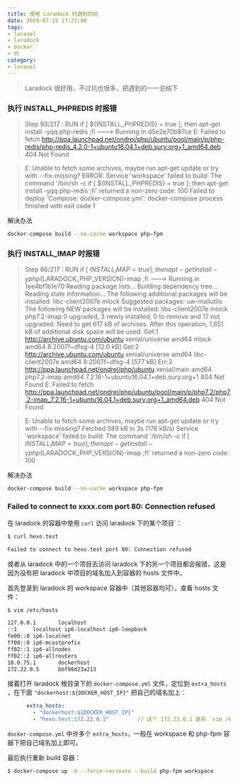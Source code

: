 ```yaml
---
title: 使用 Laradock 时遇到的坑
date: 2019-07-15 17:27:08
tags:
- laravel
- laradock
- docker
- 坑
category:
- laravel
---
```


> Laradock 很好用，不过坑也很多，把遇到的一一总结下
<!-- more -->


### 执行 INSTALL_PHPREDIS 时报错

> Step 93/217 : RUN if [ ${INSTALL_PHPREDIS} = true ]; then apt-get install -yqq php-redis ;fi
  ---> Running in d5e2e70b87ce
  E: Failed to fetch http://ppa.launchpad.net/ondrej/php/ubuntu/pool/main/p/php-redis/php-redis_4.2.0-1+ubuntu16.04.1+deb.sury.org+1_amd64.deb 404 Not Found
  
> E: Unable to fetch some archives, maybe run apt-get update or try with --fix-missing?
  ERROR: Service 'workspace' failed to build: The command '/bin/sh -c if [
  ${INSTALL_PHPREDIS} = true ]; then apt-get install -yqq php-redis ;fi' returned a non-zero code: 100
  Failed to deploy 'Compose: docker-compose.yml': docker-compose process finished with exit code 1

解决办法

```bash
docker-compose build --no-cache workspace php-fpm
```

### 执行 INSTALL_IMAP 时报错

> Step 66/217 : RUN if [ ${INSTALL_IMAP} = true ]; then     apt-get install -y php${LARADOCK_PHP_VERSION}-imap ;fi
   ---> Running in 1ee4bf1b1e70
  Reading package lists...
  Building dependency tree...
  Reading state information...
  The following additional packages will be installed:
    libc-client2007e mlock
  Suggested packages:
    uw-mailutils
  The following NEW packages will be installed:
    libc-client2007e mlock php7.2-imap
  0 upgraded, 3 newly installed, 0 to remove and 17 not upgraded.
  Need to get 617 kB of archives.
  After this operation, 1,651 kB of additional disk space will be used.
  Get:1 http://archive.ubuntu.com/ubuntu xenial/universe amd64 mlock amd64 8:2007f~dfsg-4 [12.0 kB]
  Get:2 http://archive.ubuntu.com/ubuntu xenial/universe amd64 libc-client2007e amd64 8:2007f~dfsg-4 [577 kB]
  Err:3 http://ppa.launchpad.net/ondrej/php/ubuntu xenial/main amd64 php7.2-imap amd64 7.2.16-1+ubuntu16.04.1+deb.sury.org+1
    404  Not Found
  E: Failed to fetch http://ppa.launchpad.net/ondrej/php/ubuntu/pool/main/p/php7.2/php7.2-imap_7.2.16-1+ubuntu16.04.1+deb.sury.org+1_amd64.deb  404  Not Found
  
>  E: Unable to fetch some archives, maybe run apt-get update or try with --fix-missing?
  Fetched 589 kB in 3s (176 kB/s)
  Service 'workspace' failed to build: The command '/bin/sh -c if [ ${INSTALL_IMAP} = true ]; then     apt-get install -y php${LARADOCK_PHP_VERSION}-imap ;fi' returned a non-zero code: 100

解决办法

```bash
docker-compose build --no-cache workspace php-fpm
```

### Failed to connect to xxxx.com port 80: Connection refused

在 laradock 的容器中使用 `curl` 访问 laradock 下的某个项目`：

```bash
$ curl hexo.test

Failed to connect to hexo.test port 80: Connection refused
``` 

或者从 laradock 中的一个项目去访问 laradock 下的另一个项目都会报错，这是因为没有把 laradock 中项目的域名加入到容器的 hosts 文件中。

首先登录到 laradock 的 workspace 容器中（其他容器均可），查看 hosts 文件：

```bash
$ vim /etc/hosts

127.0.0.1       localhost
::1     localhost ip6-localhost ip6-loopback
fe00::0 ip6-localnet
ff00::0 ip6-mcastprefix
ff02::1 ip6-allnodes
ff02::2 ip6-allrouters
10.0.75.1       dockerhost
172.22.0.5      bbf98d23a213
```

接着打开 laradock 根目录下的 `docker-compose.yml` 文件，定位到 `extra_hosts` ，在下面 `"dockerhost:${DOCKER_HOST_IP}"` 把自己的域名加上：

```yml
      extra_hosts:
        - "dockerhost:${DOCKER_HOST_IP}"
        - "hexo.test:172.22.0.1"         // 这个 172.22.0.1 是将 `vim /etc/hosts` 中 `172.22.0.5` 的 5 换成 1 而来的
```

`docker-compose.yml` 中许多个 `extra_hosts`，一般在 workspace 和 php-fpm 容器下把自己域名加上即可。

最后执行重新 build 容器：

```bash
$ docker-compose up -d --force-recreate --build php-fpm workspace
```
